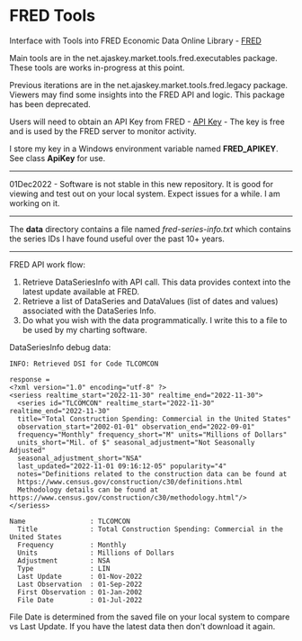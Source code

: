 # FRED Tools
 Interface with Tools into FRED Economic Data Online Library - [FRED](https://fred.stlouisfed.org)
 
 Main tools are in the net.ajaskey.market.tools.fred.executables package. These tools are works in-progress at this point.
 
 Previous iterations are in the net.ajaskey.market.tools.fred.legacy package. Viewers may find some insights into the FRED API and logic. This package has been deprecated.
 
 Users will need to obtain an API Key from FRED - [API Key](https://fred.stlouisfed.org/docs/api/api_key.html) - The key is free and is used by the FRED server to monitor activity.
 
 I store my key in a Windows environment variable named **FRED_APIKEY**. See class **ApiKey** for use.
 
 ---
 
 01Dec2022 - Software is not stable in this new repository. It is good for viewing and test out on your local system. Expect issues for a while.
 I am working on it.
 
 ---
 
 The **data** directory contains a file named *fred-series-info.txt* which contains the series IDs I have found useful over the past 10+ years.
 
 ---
 
 FRED API work flow:
 
 1. Retrieve DataSeriesInfo with API call. This data provides context into the latest update available at FRED.
 2. Retrieve a list of DataSeries and DataValues (list of dates and values) associated with the DataSeries Info.
 3. Do what you wish with the data programmatically. I write this to a file to be used by my charting software.
 
 DataSeriesInfo debug data:
 
    INFO: Retrieved DSI for Code TLCOMCON

    response =
    <?xml version="1.0" encoding="utf-8" ?>
    <seriess realtime_start="2022-11-30" realtime_end="2022-11-30">
      <series id="TLCOMCON" realtime_start="2022-11-30" realtime_end="2022-11-30" 
      title="Total Construction Spending: Commercial in the United States" 
      observation_start="2002-01-01" observation_end="2022-09-01" 
      frequency="Monthly" frequency_short="M" units="Millions of Dollars" 
      units_short="Mil. of $" seasonal_adjustment="Not Seasonally Adjusted" 
      seasonal_adjustment_short="NSA" 
      last_updated="2022-11-01 09:16:12-05" popularity="4" 
      notes="Definitions related to the construction data can be found at     
      https://www.census.gov/construction/c30/definitions.html
      Methodology details can be found at https://www.census.gov/construction/c30/methodology.html"/>
    </seriess>
    
    Name                : TLCOMCON
      Title             : Total Construction Spending: Commercial in the United States
      Frequency         : Monthly
      Units             : Millions of Dollars
      Adjustment        : NSA
      Type              : LIN
      Last Update       : 01-Nov-2022
      Last Observation  : 01-Sep-2022
      First Observation : 01-Jan-2002
      File Date         : 01-Jul-2022

File Date is determined from the saved file on your local system to compare vs Last Update. If you have the latest data then don't download it again.
